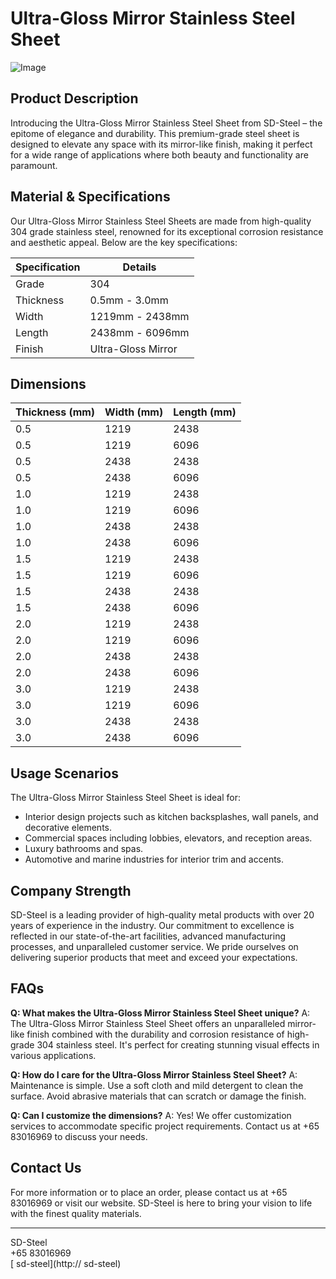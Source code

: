 # Ultra-Gloss Mirror Stainless Steel Sheet

![Image](https://github.com/user-attachments/assets/2567258e-e124-4816-932d-1809bd27ef0b)

## Product Description

Introducing the Ultra-Gloss Mirror Stainless Steel Sheet from SD-Steel – the epitome of elegance and durability. This premium-grade steel sheet is designed to elevate any space with its mirror-like finish, making it perfect for a wide range of applications where both beauty and functionality are paramount.

## Material & Specifications

Our Ultra-Gloss Mirror Stainless Steel Sheets are made from high-quality 304 grade stainless steel, renowned for its exceptional corrosion resistance and aesthetic appeal. Below are the key specifications:

| **Specification** | **Details**                    |
|-------------------|--------------------------------|
| Grade             | 304                            |
| Thickness         | 0.5mm - 3.0mm                  |
| Width             | 1219mm - 2438mm                |
| Length            | 2438mm - 6096mm                |
| Finish            | Ultra-Gloss Mirror             |

## Dimensions

| **Thickness (mm)** | **Width (mm)** | **Length (mm)** |
|--------------------|----------------|-----------------|
| 0.5                | 1219           | 2438            |
| 0.5                | 1219           | 6096            |
| 0.5                | 2438           | 2438            |
| 0.5                | 2438           | 6096            |
| 1.0                | 1219           | 2438            |
| 1.0                | 1219           | 6096            |
| 1.0                | 2438           | 2438            |
| 1.0                | 2438           | 6096            |
| 1.5                | 1219           | 2438            |
| 1.5                | 1219           | 6096            |
| 1.5                | 2438           | 2438            |
| 1.5                | 2438           | 6096            |
| 2.0                | 1219           | 2438            |
| 2.0                | 1219           | 6096            |
| 2.0                | 2438           | 2438            |
| 2.0                | 2438           | 6096            |
| 3.0                | 1219           | 2438            |
| 3.0                | 1219           | 6096            |
| 3.0                | 2438           | 2438            |
| 3.0                | 2438           | 6096            |

## Usage Scenarios

The Ultra-Gloss Mirror Stainless Steel Sheet is ideal for:
- Interior design projects such as kitchen backsplashes, wall panels, and decorative elements.
- Commercial spaces including lobbies, elevators, and reception areas.
- Luxury bathrooms and spas.
- Automotive and marine industries for interior trim and accents.

## Company Strength

SD-Steel is a leading provider of high-quality metal products with over 20 years of experience in the industry. Our commitment to excellence is reflected in our state-of-the-art facilities, advanced manufacturing processes, and unparalleled customer service. We pride ourselves on delivering superior products that meet and exceed your expectations.

## FAQs

**Q: What makes the Ultra-Gloss Mirror Stainless Steel Sheet unique?**
A: The Ultra-Gloss Mirror Stainless Steel Sheet offers an unparalleled mirror-like finish combined with the durability and corrosion resistance of high-grade 304 stainless steel. It's perfect for creating stunning visual effects in various applications.

**Q: How do I care for the Ultra-Gloss Mirror Stainless Steel Sheet?**
A: Maintenance is simple. Use a soft cloth and mild detergent to clean the surface. Avoid abrasive materials that can scratch or damage the finish.

**Q: Can I customize the dimensions?**
A: Yes! We offer customization services to accommodate specific project requirements. Contact us at +65 83016969 to discuss your needs.

## Contact Us

For more information or to place an order, please contact us at +65 83016969 or visit our website. SD-Steel is here to bring your vision to life with the finest quality materials.

---

SD-Steel  
+65 83016969  
[ sd-steel](http:// sd-steel)